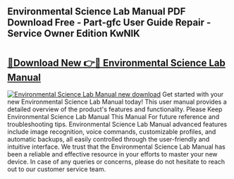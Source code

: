 ## Environmental Science Lab Manual PDF Download Free - Part-gfc User Guide Repair - Service Owner Edition KwNlK

# <h2><a href="http://bc16824.oget.top/?id=Environmental+Science+Lab+Manual">🔗Download New 👉🔴 Environmental Science Lab Manual</a></h2>

[![Environmental Science Lab Manual new download](https://i.imgur.com/5g1atiW.png)](http://bc16824.oget.top/?id=Environmental+Science+Lab+Manual)
Get started with your new Environmental Science Lab Manual today! This user manual provides a detailed overview of the product's features and functionality. Please Keep Environmental Science Lab Manual This Manual For future reference and troubleshooting tips. Environmental Science Lab Manual advanced features include image recognition, voice commands, customizable profiles, and automatic backups, all easily controlled through the user-friendly and intuitive interface. We trust that the Environmental Science Lab Manual has been a reliable and effective resource in your efforts to master your new device. In case of any queries or concerns, please do not hesitate to reach out to our customer service team.
